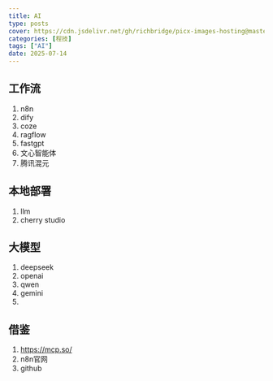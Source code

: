 ```yaml
---
title: AI
type: posts
cover: https://cdn.jsdelivr.net/gh/richbridge/picx-images-hosting@master/thumbnail/程技.jpg
categories: [程技]
tags: ["AI"]
date: 2025-07-14
---
```



## 工作流

1. n8n
2. dify
3. coze
4. ragflow
5. fastgpt
6. 文心智能体
7. 腾讯混元


## 本地部署

1. llm
2. cherry studio


## 大模型

1. deepseek
2. openai
3. qwen
4. gemini
5. 

## 借鉴

1. https://mcp.so/
2. n8n官网
3. github
